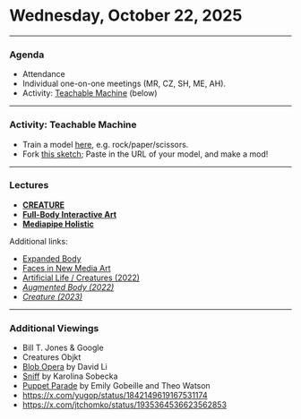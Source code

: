 # Wednesday, October 22, 2025

---

### Agenda 

* Attendance
* Individual one-on-one meetings (MR, CZ, SH, ME, AH).
* Activity: [Teachable Machine](https://teachablemachine.withgoogle.com/) (below)

---

### Activity: Teachable Machine

* Train a model [here](https://teachablemachine.withgoogle.com/train/image), e.g. rock/paper/scissors.
* Fork [this sketch](https://openprocessing.org/sketch/2430277); Paste in the URL of your model, and make a mod!

---

### Lectures

* [**CREATURE**](https://github.com/golanlevin/lectures/tree/master/lecture_creature)
* [**Full-Body Interactive Art**](https://golancourses.net/fall23/daily-notes/october/10-23/full-body-interactive-art/)
* [**Mediapipe Holistic**](https://openprocessing.org/sketch/2760298)


Additional links: 

* [Expanded Body](https://github.com/golanlevin/lectures/tree/master/lecture_expanded_body)
* [Faces in New Media Art](https://golancourses.net/fall23/daily-notes/october/10-25/faces-in-new-media-art/)
* [Artificial Life / Creatures (2022)](https://courses.ideate.cmu.edu/60-212/s2022/index.html%3Fp=966.html)
* [*Augmented Body (2022)*](https://courses.ideate.cmu.edu/60-212/s2022/index.html%3Fp=1530.html)
* [*Creature (2023)*](https://golancourses.net/fall23/deliverables/06-creature/)

---

### Additional Viewings

* Bill T. Jones & Google
* Creatures Objkt
* [Blob Opera](https://artsandculture.google.com/experiment/blob-opera/AAHWrq360NcGbw) by David Li
* [Sniff](https://vimeo.com/13791894) by Karolina Sobecka
* [Puppet Parade](https://vimeo.com/34824490) by Emily Gobeille and Theo Watson
* https://x.com/yugop/status/1842149619167531174
* https://x.com/jtchomko/status/1935364536623562853